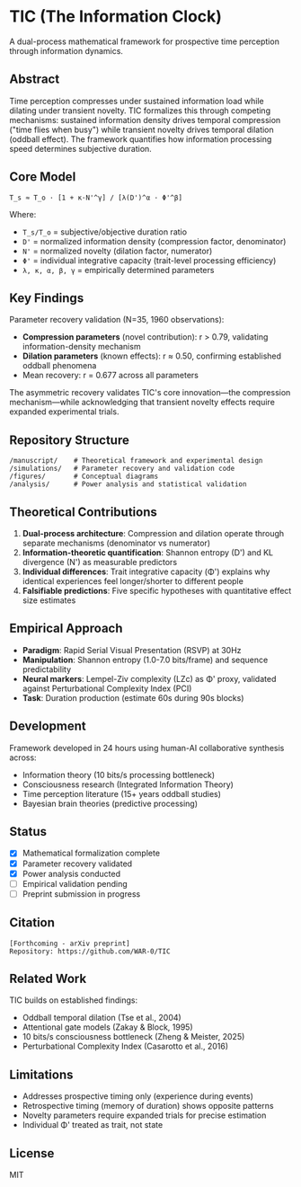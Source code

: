 # TIC (The Information Clock)

A dual-process mathematical framework for prospective time perception through information dynamics.

## Abstract

Time perception compresses under sustained information load while dilating under transient novelty. TIC formalizes this through competing mechanisms: sustained information density drives temporal compression ("time flies when busy") while transient novelty drives temporal dilation (oddball effect). The framework quantifies how information processing speed determines subjective duration.

## Core Model

```
T_s ≈ T_o · [1 + κ·N'^γ] / [λ(D')^α · Φ'^β]
```

Where:
- `T_s/T_o` = subjective/objective duration ratio
- `D'` = normalized information density (compression factor, denominator)
- `N'` = normalized novelty (dilation factor, numerator)  
- `Φ'` = individual integrative capacity (trait-level processing efficiency)
- `λ, κ, α, β, γ` = empirically determined parameters

## Key Findings

Parameter recovery validation (N=35, 1960 observations):
- **Compression parameters** (novel contribution): r > 0.79, validating information-density mechanism
- **Dilation parameters** (known effects): r ≈ 0.50, confirming established oddball phenomena
- Mean recovery: r = 0.677 across all parameters

The asymmetric recovery validates TIC's core innovation—the compression mechanism—while acknowledging that transient novelty effects require expanded experimental trials.

## Repository Structure

```
/manuscript/    # Theoretical framework and experimental design
/simulations/   # Parameter recovery and validation code
/figures/       # Conceptual diagrams
/analysis/      # Power analysis and statistical validation
```

## Theoretical Contributions

1. **Dual-process architecture**: Compression and dilation operate through separate mechanisms (denominator vs numerator)
2. **Information-theoretic quantification**: Shannon entropy (D') and KL divergence (N') as measurable predictors
3. **Individual differences**: Trait integrative capacity (Φ') explains why identical experiences feel longer/shorter to different people
4. **Falsifiable predictions**: Five specific hypotheses with quantitative effect size estimates

## Empirical Approach

- **Paradigm**: Rapid Serial Visual Presentation (RSVP) at 30Hz
- **Manipulation**: Shannon entropy (1.0-7.0 bits/frame) and sequence predictability
- **Neural markers**: Lempel-Ziv complexity (LZc) as Φ' proxy, validated against Perturbational Complexity Index (PCI)
- **Task**: Duration production (estimate 60s during 90s blocks)

## Development

Framework developed in 24 hours using human-AI collaborative synthesis across:
- Information theory (10 bits/s processing bottleneck)
- Consciousness research (Integrated Information Theory)
- Time perception literature (15+ years oddball studies)
- Bayesian brain theories (predictive processing)

## Status

- [x] Mathematical formalization complete
- [x] Parameter recovery validated
- [x] Power analysis conducted
- [ ] Empirical validation pending
- [ ] Preprint submission in progress

## Citation

```
[Forthcoming - arXiv preprint]
Repository: https://github.com/WAR-0/TIC
```

## Related Work

TIC builds on established findings:
- Oddball temporal dilation (Tse et al., 2004)
- Attentional gate models (Zakay & Block, 1995)
- 10 bits/s consciousness bottleneck (Zheng & Meister, 2025)
- Perturbational Complexity Index (Casarotto et al., 2016)

## Limitations

- Addresses prospective timing only (experience during events)
- Retrospective timing (memory of duration) shows opposite patterns
- Novelty parameters require expanded trials for precise estimation
- Individual Φ' treated as trait, not state

## License

MIT